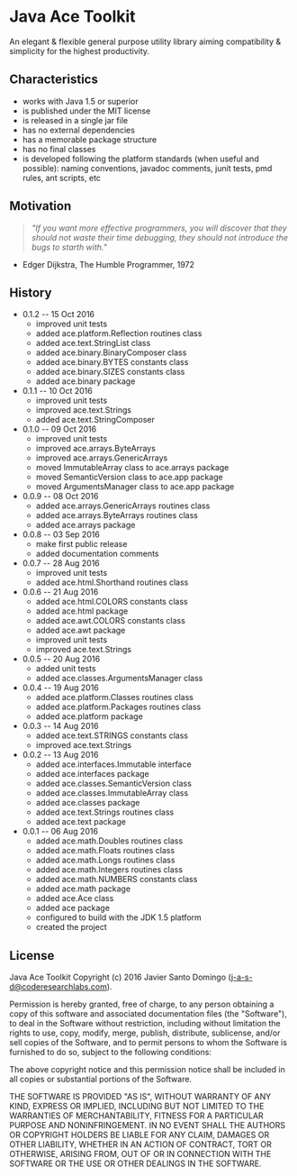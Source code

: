 # Java Ace Toolkit
An elegant & flexible general purpose utility library aiming compatibility & simplicity for the highest productivity.

## Characteristics
+ works with Java 1.5 or superior
+ is published under the MIT license
+ is released in a single jar file
+ has no external dependencies
+ has a memorable package structure
+ has no final classes
+ is developed following the platform standards (when useful and possible): naming conventions, javadoc comments, junit tests, pmd rules, ant scripts, etc

## Motivation
> *"If you want more effective programmers, you will discover that they should not waste their time debugging, they should not introduce the bugs to starth with."*
- Edger Dijkstra, The Humble Programmer, 1972

## History

* 0.1.2 -- 15 Oct 2016
    + improved unit tests
    + added ace.platform.Reflection routines class
    + added ace.text.StringList class
    + added ace.binary.BinaryComposer class
    + added ace.binary.BYTES constants class
    + added ace.binary.SIZES constants class
    + added ace.binary package
* 0.1.1 -- 10 Oct 2016
    + improved unit tests
    + improved ace.text.Strings
    + added ace.text.StringComposer
* 0.1.0 -- 09 Oct 2016
    + improved unit tests
    + improved ace.arrays.ByteArrays
    + improved ace.arrays.GenericArrays
    + moved ImmutableArray class to ace.arrays package
    + moved SemanticVersion class to ace.app package
    + moved ArgumentsManager class to ace.app package
* 0.0.9 -- 08 Oct 2016
    + added ace.arrays.GenericArrays routines class
    + added ace.arrays.ByteArrays routines class
    + added ace.arrays package
* 0.0.8 -- 03 Sep 2016
    + make first public release
    + added documentation comments
* 0.0.7 -- 28 Aug 2016
    + improved unit tests
    + added ace.html.Shorthand routines class
* 0.0.6 -- 21 Aug 2016
    + added ace.html.COLORS constants class
    + added ace.html package
    + added ace.awt.COLORS constants class
    + added ace.awt package
    + improved unit tests
    + improved ace.text.Strings
* 0.0.5 -- 20 Aug 2016
    + added unit tests
    + added ace.classes.ArgumentsManager class
* 0.0.4 -- 19 Aug 2016
    + added ace.platform.Classes routines class
    + added ace.platform.Packages routines class
    + added ace.platform package
* 0.0.3 -- 14 Aug 2016
    + added ace.text.STRINGS constants class
    + improved ace.text.Strings
* 0.0.2 -- 13 Aug 2016
    + added ace.interfaces.Immutable interface
    + added ace.interfaces package
    + added ace.classes.SemanticVersion class
    + added ace.classes.ImmutableArray class
    + added ace.classes package
    + added ace.text.Strings routines class
    + added ace.text package
* 0.0.1 -- 06 Aug 2016
    + added ace.math.Doubles routines class
    + added ace.math.Floats routines class
    + added ace.math.Longs routines class
    + added ace.math.Integers routines class
    + added ace.math.NUMBERS constants class
    + added ace.math package
    + added ace.Ace class
    + added ace package
    + configured to build with the JDK 1.5 platform
    + created the project

## License

Java Ace Toolkit
Copyright (c) 2016 Javier Santo Domingo (j-a-s-d@coderesearchlabs.com).

Permission is hereby granted, free of charge, to any
person obtaining a copy of this software and associated
documentation files (the "Software"), to deal in the
Software without restriction, including without limitation
the rights to use, copy, modify, merge, publish,
distribute, sublicense, and/or sell copies of the
Software, and to permit persons to whom the Software is
furnished to do so, subject to the following conditions:

The above copyright notice and this permission notice
shall be included in all copies or substantial portions of
the Software.

THE SOFTWARE IS PROVIDED "AS IS", WITHOUT WARRANTY OF ANY
KIND, EXPRESS OR IMPLIED, INCLUDING BUT NOT LIMITED TO THE
WARRANTIES OF MERCHANTABILITY, FITNESS FOR A PARTICULAR
PURPOSE AND NONINFRINGEMENT. IN NO EVENT SHALL THE AUTHORS
OR COPYRIGHT HOLDERS BE LIABLE FOR ANY CLAIM, DAMAGES OR
OTHER LIABILITY, WHETHER IN AN ACTION OF CONTRACT, TORT OR
OTHERWISE, ARISING FROM, OUT OF OR IN CONNECTION WITH THE
SOFTWARE OR THE USE OR OTHER DEALINGS IN THE SOFTWARE.
